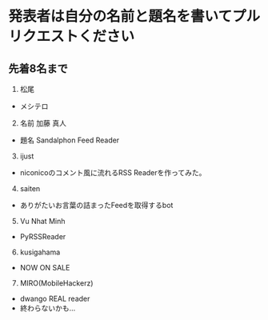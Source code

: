 # 発表者は自分の名前と題名を書いてプルリクエストください
## 先着8名まで

1. 松尾
  - メシテロ
2. 名前 加藤 真人
  - 題名 Sandalphon Feed Reader
3. ijust
  - niconicoのコメント風に流れるRSS Readerを作ってみた。
4. saiten
  - ありがたいお言葉の詰まったFeedを取得するbot
5. Vu Nhat Minh  
  - PyRSSReader 
6. kusigahama
  - NOW ON SALE
7. MIRO(MobileHackerz)
  - dwango REAL reader
  - 終わらないかも…
